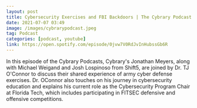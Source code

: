 ```yaml
---
layout: post
title: Cybersecurity Exercises and FBI Backdoors | The Cybrary Podcast Ep. 64
date: 2021-07-07 03:49
image: /images/cybrarypodcast.jpeg
tag: Podcast
categories: [podcast, youtube]
link: https://open.spotify.com/episode/0jvw7V0RdJvInHubssGb6R
---
```

In this episode of the Cybrary Podcasts, Cybrary's Jonathan Meyers, along with Michael Weigand and Josh Lospinoso from Shift5, are joined by Dr. TJ O'Connor to discuss their shared experience of army cyber defense exercises. Dr. OConnor also touches on his journey in cybersecurity education and explains his current role as the Cybersecurity Program Chair at Florida Tech, which includes participating in FITSEC defensive and offensive competitions.
